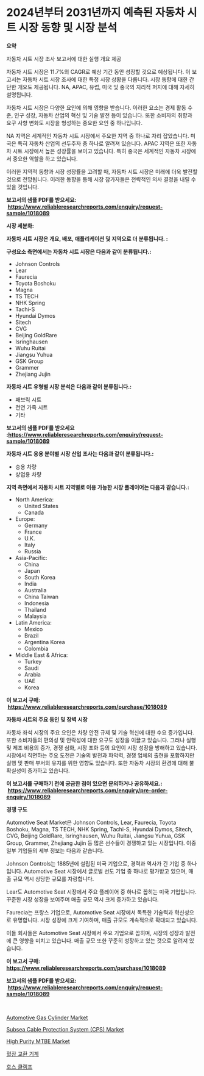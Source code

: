 <p><h1>2024년부터 2031년까지 예측된 자동차 시트 시장 동향 및 시장 분석</h1></p><p><strong>요약</strong></p>
<p><p>자동차 시트 시장 조사 보고서에 대한 실행 개요 제공</p><p>자동차 시트 시장은 11.7%의 CAGR로 예상 기간 동안 성장할 것으로 예상됩니다. 이 보고서는 자동차 시트 시장 조사에 대한 특정 시장 상황을 다룹니다. 시장 동향에 대한 간단한 개요도 제공됩니다. NA, APAC, 유럽, 미국 및 중국의 지리적 퍼지에 대해 자세히 설명됩니다. </p><p>자동차 시트 시장은 다양한 요인에 의해 영향을 받습니다. 이러한 요소는 경제 활동 수준, 인구 성장, 자동차 산업의 혁신 및 기술 발전 등이 있습니다. 또한 소비자의 취향과 요구 사항 변화도 시장을 형성하는 중요한 요인 중 하나입니다. </p><p>NA 지역은 세계적인 자동차 시트 시장에서 주요한 지역 중 하나로 자리 잡았습니다. 미국은 특히 자동차 산업의 선두주자 중 하나로 알려져 있습니다. APAC 지역은 또한 자동차 시트 시장에서 높은 성장률을 보이고 있습니다. 특히 중국은 세계적인 자동차 시장에서 중요한 역할을 하고 있습니다. </p><p>이러한 지역적 동향과 시장 성장률을 고려할 때, 자동차 시트 시장은 미래에 더욱 발전할 것으로 전망됩니다. 이러한 동향을 통해 시장 참가자들은 전략적인 의사 결정을 내릴 수 있을 것입니다.</p></p>
<p><strong>보고서의 샘플 PDF를 받으세요: &nbsp;<a href="https://www.reliableresearchreports.com/enquiry/request-sample/1018089">https://www.reliableresearchreports.com/enquiry/request-sample/1018089</a></strong></p>
<p><strong>시장 세분화:</strong></p>
<p><strong> 자동차 시트 시장은 개요, 배포, 애플리케이션 및 지역으로 더 분류됩니다. :</strong></p>
<p><strong>구성요소 측면에서는 자동차 시트 시장은 다음과 같이 분류됩니다.:</strong></p>
<p><ul><li>Johnson Controls</li><li>Lear</li><li>Faurecia</li><li>Toyota Boshoku</li><li>Magna</li><li>TS TECH</li><li>NHK Spring</li><li>Tachi-S</li><li>Hyundai Dymos</li><li>Sitech</li><li>CVG</li><li>Beijing GoldRare</li><li>Isringhausen</li><li>Wuhu Ruitai</li><li>Jiangsu Yuhua</li><li>GSK Group</li><li>Grammer</li><li>Zhejiang Jujin</li></ul></p>
<p><strong> 자동차 시트 유형별 시장 분석은 다음과 같이 분류됩니다.:</strong></p>
<p><ul><li>패브릭 시트</li><li>천연 가죽 시트</li><li>기타</li></ul></p>
<p><strong>보고서의 샘플 PDF를 받으세요 :<a href="https://www.reliableresearchreports.com/enquiry/request-sample/1018089">https://www.reliableresearchreports.com/enquiry/request-sample/1018089</a></strong></p>
<p><strong> 자동차 시트 응용 분야별 시장 산업 조사는 다음과 같이 분류됩니다.:</strong></p>
<p><ul><li>승용 차량</li><li>상업용 차량</li></ul></p>
<p><strong>지역 측면에서 자동차 시트 지역별로 이용 가능한 시장 플레이어는 다음과 같습니다.:</strong></p>
<p><ul>
    <li>
        North America:
        <ul>
            <li>United States</li>
            <li>Canada</li>
        </ul>
    </li>
    <li>
        Europe:
        <ul>
            <li>Germany</li>
            <li>France</li>
            <li>U.K.</li>
            <li>Italy</li>
            <li>Russia</li>
        </ul>
    </li>
    <li>
        Asia-Pacific:
        <ul>
            <li>China</li>
            <li>Japan</li>
            <li>South Korea</li>
            <li>India</li>
            <li>Australia</li>
            <li>China Taiwan</li>
            <li>Indonesia</li>
            <li>Thailand</li>
            <li>Malaysia</li>
        </ul>
    </li>
    <li>
        Latin America:
        <ul>
            <li>Mexico</li>
            <li>Brazil</li>
            <li>Argentina Korea</li>
            <li>Colombia</li>
        </ul>
    </li>
    <li>
        Middle East & Africa:
        <ul>
            <li>Turkey</li>
            <li>Saudi</li>
            <li>Arabia</li>
            <li>UAE</li>
            <li>Korea</li>
        </ul>
    </li>
    </ul></p>
<p><strong>이 보고서 구매: &nbsp;<a href="https://www.reliableresearchreports.com/purchase/1018089">https://www.reliableresearchreports.com/purchase/1018089</a></strong></p>
<p><strong>자동차 시트의 주요 동인 및 장벽 시장</strong></p>
<p><p>자동차 좌석 시장의 주요 요인은 차량 안전 규제 및 기술 혁신에 대한 수요 증가입니다. 또한 소비자들의 편의성 및 안락성에 대한 요구도 성장을 이끌고 있습니다. 그러나 실행 및 제조 비용의 증가, 경쟁 심화, 시장 포화 등의 요인이 시장 성장을 방해하고 있습니다. 시장에서 직면하는 주요 도전은 기술의 발전과 파악력, 경쟁 업체의 출현을 포함하지만 실행 및 판매 부서의 유지를 위한 영향도 있습니다. 또한 자동차 시장의 환경에 대해 불확실성이 증가하고 있습니다.</p></p>
<p><strong>이 보고서를 구매하기 전에 궁금한 점이 있으면 문의하거나 공유하세요.: &nbsp;<a href="https://www.reliableresearchreports.com/enquiry/pre-order-enquiry/1018089">https://www.reliableresearchreports.com/enquiry/pre-order-enquiry/1018089</a></strong></p>
<p><strong>경쟁 구도</strong></p>
<p><p>Automotive Seat Market은 Johnson Controls, Lear, Faurecia, Toyota Boshoku, Magna, TS TECH, NHK Spring, Tachi-S, Hyundai Dymos, Sitech, CVG, Beijing GoldRare, Isringhausen, Wuhu Ruitai, Jiangsu Yuhua, GSK Group, Grammer, Zhejiang Jujin 등 많은 선수들이 경쟁하고 있는 시장입니다. 이중 일부 기업들의 세부 정보는 다음과 같습니다.</p><p>Johnson Controls는 1885년에 설립된 미국 기업으로, 경력과 역사가 긴 기업 중 하나입니다. Automotive Seat 시장에서 글로벌 선도 기업 중 하나로 평가받고 있으며, 매출 규모 역시 상당한 규모를 자랑합니다.</p><p>Lear도 Automotive Seat 시장에서 주요 플레이어 중 하나로 꼽히는 미국 기업입니다. 꾸준한 시장 성장을 보여주며 매출 규모 역시 크게 증가하고 있습니다.</p><p>Faurecia는 프랑스 기업으로, Automotive Seat 시장에서 독특한 기술력과 혁신성으로 유명합니다. 시장 성장에 크게 기여하며, 매출 규모도 계속적으로 확대되고 있습니다.</p><p>이들 회사들은 Automotive Seat 시장에서 주요 기업으로 꼽히며, 시장의 성장과 발전에 큰 영향을 미치고 있습니다. 매출 규모 또한 꾸준히 성장하고 있는 것으로 알려져 있습니다.</p></p>
<p><strong>이 보고서 구매: &nbsp; <a href="https://www.reliableresearchreports.com/purchase/1018089">https://www.reliableresearchreports.com/purchase/1018089</a></strong></p>
<p><strong>보고서의 샘플 PDF를 받으세요: &nbsp;<a href="https://www.reliableresearchreports.com/enquiry/request-sample/1018089">https://www.reliableresearchreports.com/enquiry/request-sample/1018089</a></strong><strong></strong></p>
<p>&nbsp;</p>
<p><p><a href="https://github.com/mahnoor2003/Market-Research-Report-List-3/blob/main/automotive-gas-cylinder-market.md">Automotive Gas Cylinder Market</a></p><p><a href="https://view.publitas.com/reportprime-1/subsea-cable-protection-system-cps-market-analysis-and-market-size-global-industry-overview-market-segmentation-and-forecast-2023-to-2030/">Subsea Cable Protection System (CPS) Market</a></p><p><a href="https://issuu.com/reportprime-2/docs/high-purity-mtbe-market-size-2030.pptx">High Purity MTBE Market</a></p><p><a href="https://medium.com/@goicoevgovidph/%ED%94%8C%EB%9D%BC%EC%8A%A4%EB%A7%88%ED%8E%98%EB%A0%88%EC%8B%9C%EC%8A%A4-%EA%B8%B0%EA%B3%84-%EC%8B%9C%EC%9E%A5-%EA%B7%9C%EB%AA%A8-cagr-%ED%8A%B8%EB%A0%8C%EB%93%9C-2024-2030-eaae08a5e8c9">혈장 교환 기계</a></p><p><a href="https://github.com/xvz497517413/Market-Research-Report-List-1/blob/main/4645971188940.md">호스 클램프</a></p></p>